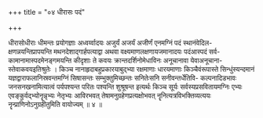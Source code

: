 +++
title = "०४ धीरासः पदं"

+++

धीरासोधीराः धीमन्तः प्रयोगज्ञाः अध्वर्य्वादयः अजुर्यं अजर्यं अजीर्णं एनमग्निं पदं स्थानंवेदिल- क्षणन्नयन्तिप्रापयन्ति मथनदेशाद्गार्हपत्याद्वा अथवा वक्ष्यमाणलक्षणायजमानादयः पदंआस्पदं सर्व- कामानामास्पदमेनङ्गमयन्ति कीदृशाः ते कवयः क्रान्तदर्शिनोमेधाविनः अनूचानावा येवाअनूचाना- स्तेवाकवयइतिश्रुतेः । किञ्च नानाहृदाबहुप्रकारयाबुद्भ्या रक्षमाणाः धारयमाणाः किञ्चैवंरूपास्ते सिन्धुंस्यन्दमानं यज्ञद्वाराफलानिस्रवन्तमग्निं सिषासन्तः सम्भुक्तुमिच्छन्तः सनितेःसनि सनीवन्तर्धेतिवि- कल्पनादिडभावः जनसनखनामित्यात्वं पर्यपश्यन्त परितः पश्यन्ति शुश्रूषन्त इत्यर्थः किञ्च सूर्यः सर्वस्यप्रसवितायमग्निः एभ्यः एवङ्कुर्वद्भ्योनॄन्नृभ्यः नेतृभ्यः आविरभवत् तेषामनुग्रहेणप्रत्यक्षोभवत् नॄनित्यत्रविभक्तिव्यत्ययः नॄन्प्राणिनोऽनुग्रहीतुमिति वायोज्यम् ॥ ४ ॥